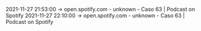 2021-11-27 21:53:00 -> open.spotify.com - unknown - Caso 63 | Podcast on Spotify
2021-11-27 22:10:00 -> open.spotify.com - unknown - Caso 63 | Podcast on Spotify
